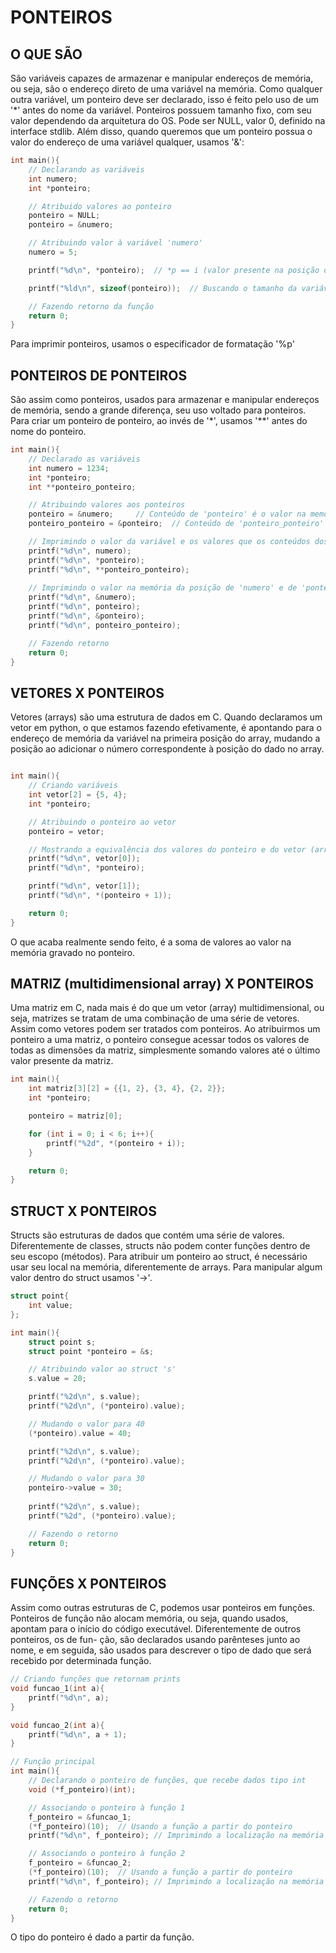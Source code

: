 # PONTEIROS

## O QUE SÃO

São variáveis capazes de armazenar e manipular endereços de memória, ou seja, são o endereço direto de uma variável na memória. Como qualquer outra variável, um ponteiro deve ser declarado, isso é feito pelo uso de um '*' antes do nome da variável. Ponteiros possuem tamanho fixo, com seu valor dependendo da arquitetura do OS. Pode ser NULL, valor 0, definido na interface stdlib. Além disso, quando queremos que um ponteiro possua o valor do endereço de uma variável qualquer, usamos '&':

~~~C
int main(){
    // Declarando as variáveis
    int numero;
    int *ponteiro;

    // Atribuido valores ao ponteiro
    ponteiro = NULL;
    ponteiro = &numero;

    // Atribuindo valor à variável 'numero'
    numero = 5;

    printf("%d\n", *ponteiro);  // *p == i (valor presente na posição da memória do valor de 'p')

    printf("%ld\n", sizeof(ponteiro));  // Buscando o tamanho da variável ponteiro

    // Fazendo retorno da função
    return 0;
}
~~~

Para imprimir ponteiros, usamos o especificador de formatação '%p'

## PONTEIROS DE PONTEIROS

São assim como ponteiros, usados para armazenar e manipular endereços de memória, sendo a grande diferença, seu uso voltado para ponteiros. Para criar um ponteiro de ponteiro, ao invés de '*', usamos '**' antes do nome do ponteiro.

~~~C
int main(){
    // Declarado as variáveis
    int numero = 1234;
    int *ponteiro;
    int **ponteiro_ponteiro;

    // Atribuindo valores aos ponteiros
    ponteiro = &numero;     // Conteúdo de 'ponteiro' é o valor na memória da posição de 'numero'
    ponteiro_ponteiro = &ponteiro;  // Conteúdo de 'ponteiro_ponteiro' é o valor na memória da posição de 'ponteiro'

    // Imprimindo o valor da variável e os valores que os conteúdos dos ponteiros apontam
    printf("%d\n", numero);
    printf("%d\n", *ponteiro);
    printf("%d\n", **ponteiro_ponteiro);
    
    // Imprimindo o valor na memória da posição de 'numero' e de 'ponteiro' e os valores contidos nos ponteiros
    printf("%d\n", &numero);
    printf("%d\n", ponteiro);
    printf("%d\n", &ponteiro);
    printf("%d\n", ponteiro_ponteiro);

    // Fazendo retorno
    return 0;
}
~~~

## VETORES X PONTEIROS

Vetores (arrays) são uma estrutura de dados em C. Quando declaramos um vetor em python, o que estamos fazendo 
efetivamente, é apontando para o endereço de memória da variável na primeira posição do array, mudando a posição
ao adicionar o número correspondente à posição do dado no array.

~~~C

int main(){
    // Criando variáveis
    int vetor[2] = {5, 4};
    int *ponteiro;

    // Atribuindo o ponteiro ao vetor
    ponteiro = vetor;

    // Mostrando a equivalência dos valores do ponteiro e do vetor (array)
    printf("%d\n", vetor[0]);
    printf("%d\n", *ponteiro);

    printf("%d\n", vetor[1]);
    printf("%d\n", *(ponteiro + 1));

    return 0;
}
~~~

O que acaba realmente sendo feito, é a soma de valores ao valor na memória gravado no ponteiro. 

## MATRIZ (multidimensional array) X PONTEIROS

Uma matriz em C, nada mais é do que um vetor (array) multidimensional, ou seja, matrizes se tratam de uma combinação de uma série de vetores. Assim como vetores podem ser tratados com ponteiros. Ao atribuirmos um ponteiro a uma matriz, o ponteiro consegue acessar todos os valores de todas as dimensões da matriz, simplesmente somando valores até o último valor presente da matriz.

~~~C
int main(){
    int matriz[3][2] = {{1, 2}, {3, 4}, {2, 2}};
    int *ponteiro;

    ponteiro = matriz[0];

    for (int i = 0; i < 6; i++){
        printf("%2d", *(ponteiro + i));
    }

    return 0;
}
~~~

## STRUCT X PONTEIROS

Structs são estruturas de dados que contém uma série de valores. Diferentemente de classes, structs não podem conter funções dentro de seu escopo (métodos). Para atribuir um ponteiro ao struct, é necessário usar seu local na memória, diferentemente de arrays. Para manipular algum valor dentro do struct usamos '->'.

~~~C
struct point{
    int value;
};

int main(){
    struct point s;
    struct point *ponteiro = &s;

    // Atribuindo valor ao struct 's'
    s.value = 20;

    printf("%2d\n", s.value);
    printf("%2d\n", (*ponteiro).value);

    // Mudando o valor para 40
    (*ponteiro).value = 40;

    printf("%2d\n", s.value);
    printf("%2d\n", (*ponteiro).value);

    // Mudando o valor para 30
    ponteiro->value = 30;
    
    printf("%2d\n", s.value);
    printf("%2d", (*ponteiro).value);

    // Fazendo o retorno
    return 0;
}
~~~

## FUNÇÕES X PONTEIROS

Assim como outras estruturas de C, podemos usar ponteiros em funções. Ponteiros de função não alocam memória, ou
seja, quando usados, apontam para o início do código executável. Diferentemente de outros ponteiros, os de fun-
ção, são declarados usando parênteses junto ao nome, e em seguida, são usados para descrever o tipo de dado que
será recebido por determinada função.

~~~C
// Criando funções que retornam prints
void funcao_1(int a){
    printf("%d\n", a);
}

void funcao_2(int a){
    printf("%d\n", a + 1);
}

// Função principal
int main(){
    // Declarando o ponteiro de funções, que recebe dados tipo int
    void (*f_ponteiro)(int);

    // Associando o ponteiro à função 1 
    f_ponteiro = &funcao_1;
    (*f_ponteiro)(10);  // Usando a função a partir do ponteiro
    printf("%d\n", f_ponteiro); // Imprimindo a localização na memória da função

    // Associando o ponteiro à função 2 
    f_ponteiro = &funcao_2;
    (*f_ponteiro)(10);  // Usando a função a partir do ponteiro
    printf("%d\n", f_ponteiro); // Imprimindo a localização na memória da função

    // Fazendo o retorno
    return 0;
}
~~~

O tipo do ponteiro é dado a partir da função.